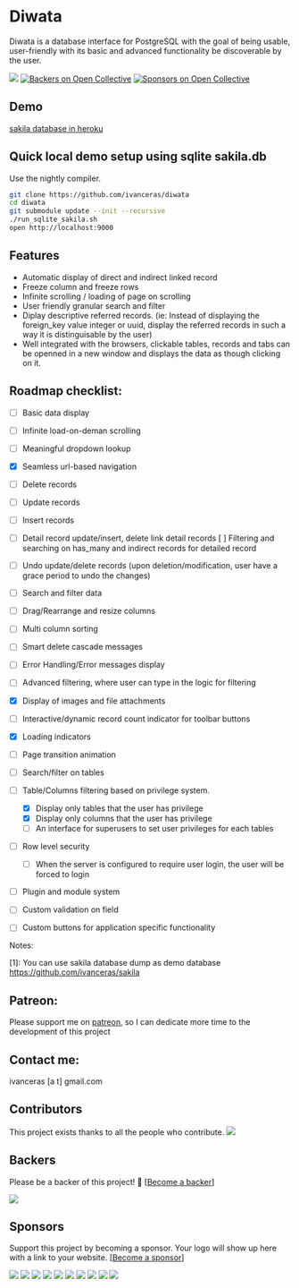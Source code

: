 # Diwata


Diwata is a database interface for PostgreSQL with the goal of being usable, user-friendly with its basic and advanced functionality be discoverable by the user.

[![](https://travis-ci.org/ivanceras/diwata.svg?branch=master)](https://travis-ci.org/ivanceras/diwata)
[![Backers on Open Collective](https://opencollective.com/diwata/backers/badge.svg)](#backers)
 [![Sponsors on Open Collective](https://opencollective.com/diwata/sponsors/badge.svg)](#sponsors)

## Demo
[sakila database in heroku](http://diwata.herokuapp.com/)


## Quick local demo setup using sqlite sakila.db

Use the nightly compiler.

```sh
git clone https://github.com/ivanceras/diwata
cd diwata
git submodule update --init --recursive
./run_sqlite_sakila.sh
open http://localhost:9000
```

## Features
- Automatic display of direct and indirect linked record
- Freeze column and freeze rows
- Infinite scrolling / loading of page on scrolling
- User friendly granular search and filter
- Diplay descriptive referred records. (ie: Instead of displaying the foreign_key value integer or uuid, display the referred records in such a way it is distinguisable by the user)
- Well integrated with the browsers, clickable tables, records and tabs can be openned in a new window and displays the data as though clicking on it.


## Roadmap checklist:
- [ ] Basic data display
- [ ] Infinite load-on-deman scrolling
- [ ] Meaningful dropdown lookup
- [X] Seamless url-based navigation
- [ ] Delete records
- [ ] Update records
- [ ] Insert records
- [ ] Detail record update/insert, delete link detail records
     [ ] Filtering and searching on has_many and indirect records for detailed record
- [ ] Undo update/delete records (upon deletion/modification, user have a grace period to undo the changes)
- [ ] Search and filter data
- [ ] Drag/Rearrange and resize columns
- [ ] Multi column sorting
- [ ] Smart delete cascade messages
- [ ] Error Handling/Error messages display
- [ ] Advanced filtering, where user can type in the logic for filtering
- [X] Display of images and file attachments
- [ ] Interactive/dynamic record count indicator for toolbar buttons
- [X] Loading indicators
- [ ] Page transition animation
- [ ] Search/filter on tables
- [ ] Table/Columns filtering based on privilege system.
    - [X] Display only tables that the user has privilege
    - [X] Display only columns that the user has privilege
    - [ ] An interface for superusers to set user privileges for each tables
- [ ] Row level security
    - [ ] When the server is configured to require user login, the user will be forced to login
- [ ] Plugin and module system
- [ ] Custom validation on field
- [ ] Custom buttons for application specific functionality


Notes:

[1]: You can use sakila database dump as demo database https://github.com/ivanceras/sakila

## Patreon:
Please support me on [patreon](https://www.patreon.com/ivanceras), so I can dedicate more time to the development of this project

## Contact me:
ivanceras [a t] gmail.com


## Contributors

This project exists thanks to all the people who contribute.
<a href="https://github.com/ivanceras/diwata/graphs/contributors"><img src="https://opencollective.com/diwata/contributors.svg?width=890&button=false" /></a>


## Backers

Please be a backer of this project! 🙏 [[Become a backer](https://opencollective.com/diwata#backer)]

<a href="https://opencollective.com/diwata#backers" target="_blank"><img src="https://opencollective.com/diwata/backers.svg?width=890"></a>


## Sponsors

Support this project by becoming a sponsor. Your logo will show up here with a link to your website. [[Become a sponsor](https://opencollective.com/diwata#sponsor)]

<a href="https://opencollective.com/diwata/sponsor/0/website" target="_blank"><img src="https://opencollective.com/diwata/sponsor/0/avatar.svg"></a>
<a href="https://opencollective.com/diwata/sponsor/1/website" target="_blank"><img src="https://opencollective.com/diwata/sponsor/1/avatar.svg"></a>
<a href="https://opencollective.com/diwata/sponsor/2/website" target="_blank"><img src="https://opencollective.com/diwata/sponsor/2/avatar.svg"></a>
<a href="https://opencollective.com/diwata/sponsor/3/website" target="_blank"><img src="https://opencollective.com/diwata/sponsor/3/avatar.svg"></a>
<a href="https://opencollective.com/diwata/sponsor/4/website" target="_blank"><img src="https://opencollective.com/diwata/sponsor/4/avatar.svg"></a>
<a href="https://opencollective.com/diwata/sponsor/5/website" target="_blank"><img src="https://opencollective.com/diwata/sponsor/5/avatar.svg"></a>
<a href="https://opencollective.com/diwata/sponsor/6/website" target="_blank"><img src="https://opencollective.com/diwata/sponsor/6/avatar.svg"></a>
<a href="https://opencollective.com/diwata/sponsor/7/website" target="_blank"><img src="https://opencollective.com/diwata/sponsor/7/avatar.svg"></a>
<a href="https://opencollective.com/diwata/sponsor/8/website" target="_blank"><img src="https://opencollective.com/diwata/sponsor/8/avatar.svg"></a>
<a href="https://opencollective.com/diwata/sponsor/9/website" target="_blank"><img src="https://opencollective.com/diwata/sponsor/9/avatar.svg"></a>


